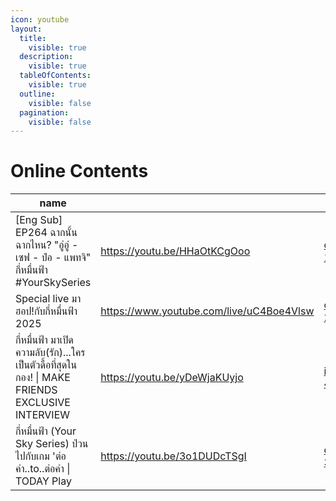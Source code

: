 ```yaml
---
icon: youtube
layout:
  title:
    visible: true
  description:
    visible: true
  tableOfContents:
    visible: true
  outline:
    visible: false
  pagination:
    visible: false
---
```


# Online Contents

<table data-column-title-hidden data-view="cards"><thead><tr><th>name</th><th data-hidden data-card-target data-type="content-ref"></th><th data-hidden data-card-cover data-type="files"></th></tr></thead><tbody><tr><td>[Eng Sub] EP264 ฉากนั้น ฉากไหน? "อู่อู๋ - เซฟ - ป๋อ - แพทจิ" กี่หมื่นฟ้า #YourSkySeries</td><td><a href="https://youtu.be/HHaOtKCgOoo">https://youtu.be/HHaOtKCgOoo</a></td><td><a href="../.gitbook/assets/oc-1.jpg">oc-1.jpg</a></td></tr><tr><td>Special live มาฮอป!กับกี่หมื่นฟ้า 2025</td><td><a href="https://www.youtube.com/live/uC4Boe4Vlsw">https://www.youtube.com/live/uC4Boe4Vlsw</a></td><td><a href="../.gitbook/assets/oc-2.jpg">oc-2.jpg</a></td></tr><tr><td>กี่หมื่นฟ้า มาเปิดความลับ(รัก)...ใครเป็นตัวดื้อที่สุดในกอง! | MAKE FRIENDS EXCLUSIVE INTERVIEW</td><td><a href="https://youtu.be/yDeWjaKUyjo">https://youtu.be/yDeWjaKUyjo</a></td><td><a href="../.gitbook/assets/it-4.jpg">it-4.jpg</a></td></tr><tr><td>กี่หมื่นฟ้า (Your Sky Series) ป่วนไปกับเกม 'ต่อ คำ..to..ต่อคำ | TODAY Play</td><td><a href="https://youtu.be/3o1DUDcTSgI">https://youtu.be/3o1DUDcTSgI</a></td><td><a href="../.gitbook/assets/oc-3.jpg">oc-3.jpg</a></td></tr></tbody></table>
